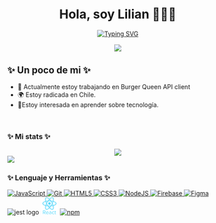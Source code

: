 <div align="center">
  
 # Hola, soy Lilian 👩🏽‍💻
[![Typing SVG](https://readme-typing-svg.demolab.com?font=Abril+Fatface&size=30&pause=1000&color=B16767&center=true&vCenter=true&width=435&lines=Front+End+Developers+%F0%9F%A7%A1)](https://git.io/typing-svg)

  <img align="center" width="250px" src="https://github.com/Liliancardenas/Liliancardenas/assets/127140327/e55dda7b-2dcf-4d05-b627-3a7a038c9851" />
  
 </div>


 ## ✨ Un poco de mi ✨
 - 🔭 Actualmente estoy trabajando en Burger Queen API client
- 🌍 Estoy radicada en Chile.
- 👀Estoy interesada en aprender sobre tecnología.

 



<br>


 <h3 align="left">✨ Mi stats ✨</h3>

<div align="center">
  <img align="center" width="250px" src="https://github.com/Liliancardenas/BQ-Api-mock/blob/main/resources/images/octocat-1688486032142.png" />

 <img align="left" width="500px" src="https://github-readme-stats.vercel.app/api?username=Liliancardenas&theme=cobalt&rank_icon=github&show_icons=true"/>

</div>

<br/>



<h3 align="left">✨ Lenguaje y Herramientas ✨</h3>

<div align="left">
  <p align="left">
    <a href="https://developer.mozilla.org/en-US/docs/Web/JavaScript" target="_blank" rel="noreferrer">
      <img src="https://raw.githubusercontent.com/danielcranney/readme-generator/main/public/icons/skills/javascript-colored.svg" width="36" height="36" alt="JavaScript" />
    </a>
    <a href="https://git-scm.com/" target="_blank" rel="noreferrer">
      <img src="https://raw.githubusercontent.com/danielcranney/readme-generator/main/public/icons/skills/git-colored.svg" width="36" height="36" alt="Git" />
    </a>
    <a href="https://developer.mozilla.org/en-US/docs/Glossary/HTML5" target="_blank" rel="noreferrer">
      <img src="https://raw.githubusercontent.com/danielcranney/readme-generator/main/public/icons/skills/html5-colored.svg" width="36" height="36" alt="HTML5" />
    </a>
    <a href="https://www.w3.org/TR/CSS/#css" target="_blank" rel="noreferrer">
      <img src="https://raw.githubusercontent.com/danielcranney/readme-generator/main/public/icons/skills/css3-colored.svg" width="36" height="36" alt="CSS3" />
    </a>
    <a href="https://nodejs.org/en/" target="_blank" rel="noreferrer">
      <img src="https://raw.githubusercontent.com/danielcranney/readme-generator/main/public/icons/skills/nodejs-colored.svg" width="36" height="36" alt="NodeJS" />
    </a>
    <a href="https://firebase.google.com/" target="_blank" rel="noreferrer">
      <img src="https://raw.githubusercontent.com/danielcranney/readme-generator/main/public/icons/skills/firebase-colored.svg" width="36" height="36" alt="Firebase" />
    </a>
    <a href="https://www.figma.com/" target="_blank" rel="noreferrer">
      <img src="https://raw.githubusercontent.com/danielcranney/readme-generator/main/public/icons/skills/figma-colored.svg" width="36" height="36" alt="Figma" />
    </a>
    <img src="https://cdn.jsdelivr.net/gh/devicons/devicon/icons/jest/jest-plain.svg" height="36" alt="jest logo" />

  <img src="https://raw.githubusercontent.com/devicons/devicon/master/icons/react/react-original-wordmark.svg" alt="react" width="40" height="40"/>

  <a href="https://github.com/DeaGatell/DeaGatell/assets/127211939/94af3989-f0ea-4873-b2d7-fbcd5235f8a2" rel="noreferrer">
      <img src="https://github.com/DeaGatell/DeaGatell/assets/127211939/94af3989-f0ea-4873-b2d7-fbcd5235f8a2" width="36" height="36" alt="npm" />
    </a>
  
  </p>
</div>
